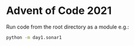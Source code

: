 # Advent of Code 2021

Run code from the root directory as a module e.g.:

```bash
python -m day1.sonar1
```

